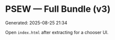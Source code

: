 # PSEW — Full Bundle (v3)

Generated: 2025-08-25 21:34

Open `index.html` after extracting for a chooser UI.
